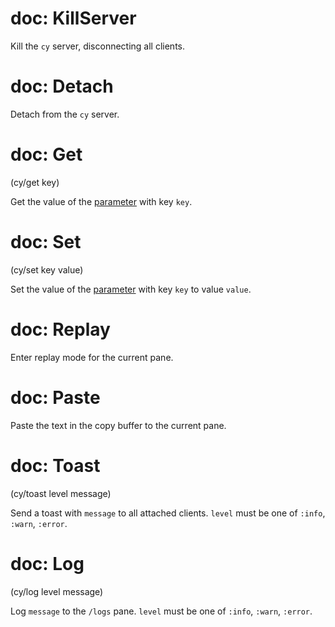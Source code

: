 # doc: KillServer

Kill the `cy` server, disconnecting all clients.

# doc: Detach

Detach from the `cy` server.

# doc: Get

(cy/get key)

Get the value of the [parameter](./parameters.md) with key `key`.

# doc: Set

(cy/set key value)

Set the value of the [parameter](./parameters.md) with key `key` to value `value`.

# doc: Replay

Enter replay mode for the current pane.

# doc: Paste

Paste the text in the copy buffer to the current pane.

# doc: Toast

(cy/toast level message)

Send a toast with `message` to all attached clients. `level` must be one of `:info`, `:warn`, `:error`.

# doc: Log

(cy/log level message)

Log `message` to the `/logs` pane. `level` must be one of `:info`, `:warn`, `:error`.
